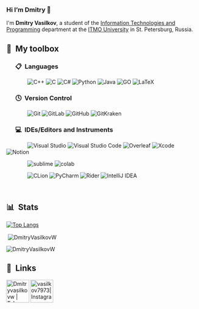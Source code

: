 ### Hi I’m Dmitry 👋

I'm **Dmitry Vasilkov**, a student of the [Information Technologies and Programming](https://en.itmo.ru/en/faculty/7/Information_Technologies_and_Programming_Faculty.htm) department at the [ITMO University](https://en.itmo.ru/en/) in St. Petersburg, Russia.




## 🧰 &nbsp;My toolbox


### &nbsp; &nbsp; &nbsp; 📋 &nbsp;Languages

&nbsp; &nbsp; &nbsp; &nbsp; &nbsp; &nbsp; &nbsp;
![C++](https://img.shields.io/badge/c++-%2300599C.svg?style=for-the-badge&logo=c%2B%2B&logoColor=white)
![C](https://img.shields.io/badge/C-00599C?style=for-the-badge&logo=c&logoColor=white)
![C#](https://img.shields.io/badge/c%23-%23239120.svg?style=for-the-badge&logo=c-sharp&logoColor=white)
![Python](https://img.shields.io/badge/python-3670A0?style=for-the-badge&logo=python&logoColor=ffdd54)
![Java](https://img.shields.io/badge/java-%23ED8B00.svg?style=for-the-badge&logo=java&logoColor=white)
![GO](https://img.shields.io/badge/Go-00ADD8?style=for-the-badge&logo=go&logoColor=white)
![LaTeX](https://img.shields.io/badge/latex-%23008080.svg?style=for-the-badge&logo=latex&logoColor=white)


### &nbsp; &nbsp; &nbsp; 🕓 &nbsp;Version Control

&nbsp; &nbsp; &nbsp; &nbsp; &nbsp; &nbsp; &nbsp;
![Git](https://img.shields.io/badge/git-%23F05033.svg?style=for-the-badge&logo=git&logoColor=white)
![GitLab](https://img.shields.io/badge/gitlab-%23181717.svg?style=for-the-badge&logo=gitlab&logoColor=white)
![GitHub](https://img.shields.io/badge/github-%23121011.svg?style=for-the-badge&logo=github&logoColor=white)
![GitKraken](https://img.shields.io/badge/gitkraken-%23121011.svg?style=for-the-badge&logo=gitkraken&logoColor=white)

### &nbsp; &nbsp; &nbsp; 💻 &nbsp;IDEs/Editors and Instruments

&nbsp; &nbsp; &nbsp; &nbsp; &nbsp; &nbsp; &nbsp;
![Visual Studio](https://img.shields.io/badge/Visual%20Studio-5C2D91.svg?style=for-the-badge&logo=visual-studio&logoColor=white)
![Visual Studio Code](https://img.shields.io/badge/Visual%20Studio%20Code-0078d7.svg?style=for-the-badge&logo=visual-studio-code&logoColor=white)
![Overleaf](https://img.shields.io/badge/Overleaf-47A141?style=for-the-badge&logo=Overleaf&logoColor=white)
![Xcode](https://img.shields.io/badge/Xcode-007ACC?style=for-the-badge&logo=Xcode&logoColor=white)
![Notion](https://img.shields.io/badge/Notion-%23000000.svg?style=for-the-badge&logo=notion&logoColor=white)

&nbsp; &nbsp; &nbsp; &nbsp; &nbsp; &nbsp; &nbsp;
![sublime](https://img.shields.io/badge/sublime_text-%23575757.svg?&style=for-the-badge&logo=sublime-text&logoColor=important)
![colab](https://img.shields.io/badge/Colab-F9AB00?style=for-the-badge&logo=googlecolab&color=525252)

&nbsp; &nbsp; &nbsp; &nbsp; &nbsp; &nbsp; &nbsp;
![CLion](https://img.shields.io/badge/clion-143?style=for-the-badge&logo=clion&logoColor=white&color=black)
![PyCharm](https://img.shields.io/badge/pycharm-143?style=for-the-badge&logo=pycharm&logoColor=white&color=black)
![Rider](https://img.shields.io/badge/Rider-000000.svg?style=for-the-badge&logo=Rider&logoColor=white&color=black&label)
![IntelliJ IDEA](https://img.shields.io/badge/IntelliJIDEA-000000.svg?style=for-the-badge&logo=intellij-idea&logoColor=white)


&nbsp;

## 📊 &nbsp;Stats

[![Top Langs](https://github-readme-stats.vercel.app/api/top-langs/?username=DmitryVasilkovW&show_icons=true?&theme=nord&&layout=donut&langs_count=239&hide=jupyter%20notebook&)](https://github.com/anuraghazra/github-readme-stats)


<p>&nbsp;<img align="center" src="https://github-readme-stats.vercel.app/api?username=DmitryVasilkovW&show_icons=true&theme=nord&locale=en" alt="DmitryVasilkovW" /></p>

<p><img align="center" src="https://github-readme-streak-stats.herokuapp.com/?user=DmitryVasilkovW&theme=nord" alt="DmitryVasilkovW" /></p>



## 🔗 &nbsp;Links

[<img align="left" alt="Dmitryvasilkovw | Telegram" width="60px" src="https://img.icons8.com/fluency/48/000000/telegram-app.png" />][telegram]
[<img align="left" alt="vasilkov7973| Instagram" width="60px" src="https://img.icons8.com/fluency/48/000000/instagram-new.png" />][instagram]

[telegram]: https://t.me/Dmitryvasilkovw 
[instagram]: https://www.instagram.com/vasilkov7973
